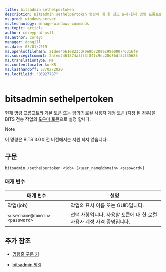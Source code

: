 ```yaml
---
title: bitsadmin sethelpertoken
description: Bitsadmin sethelpertoken 명령에 대 한 참조 문서-현재 명령 프롬프트의 기본 토큰 또는 임의의 로컬 사용자 계정 토큰 (지정 된 경우)을 BITS 전송 작업의 도우미 토큰으로 설정 합니다.
ms.prod: windows-server
ms.technology: manage-windows-commands
ms.topic: article
author: coreyp-at-msft
ms.author: coreyp
manager: dongill
ms.date: 03/01/2019
ms.openlocfilehash: 21dee45610823cd70e8b7209ec99e080746316f9
ms.sourcegitcommit: 2afed2461574a3f53f84fc9ec28d86df3b335685
ms.translationtype: MT
ms.contentlocale: ko-KR
ms.lasthandoff: 07/02/2020
ms.locfileid: "85927787"
---
```

# <a name="bitsadmin-sethelpertoken"></a>bitsadmin sethelpertoken

현재 명령 프롬프트의 기본 토큰 또는 임의의 로컬 사용자 계정 토큰 (지정 된 경우)을 BITS 전송 작업의 [도우미 토큰](https://docs.microsoft.com/windows/win32/bits/helper-tokens-for-bits-transfer-jobs)으로 설정 합니다.

> [!NOTE]
> 이 명령은 BITS 3.0 이전 버전에서는 지원 되지 않습니다.

## <a name="syntax"></a>구문

```
bitsadmin /sethelpertoken <job> [<user_name@domain> <password>]
```

### <a name="parameters"></a>매개 변수

| 매개 변수 | 설명 |
| --------- | ----------- |
| 작업(job) | 작업의 표시 이름 또는 GUID입니다. |
| `<username@domain>` `<password>` | 선택 사항입니다. 사용할 토큰에 대 한 로컬 사용자 계정 자격 증명입니다. |

## <a name="additional-references"></a>추가 참조

- [명령줄 구문 키](command-line-syntax-key.md)

- [bitsadmin 명령](bitsadmin.md)
